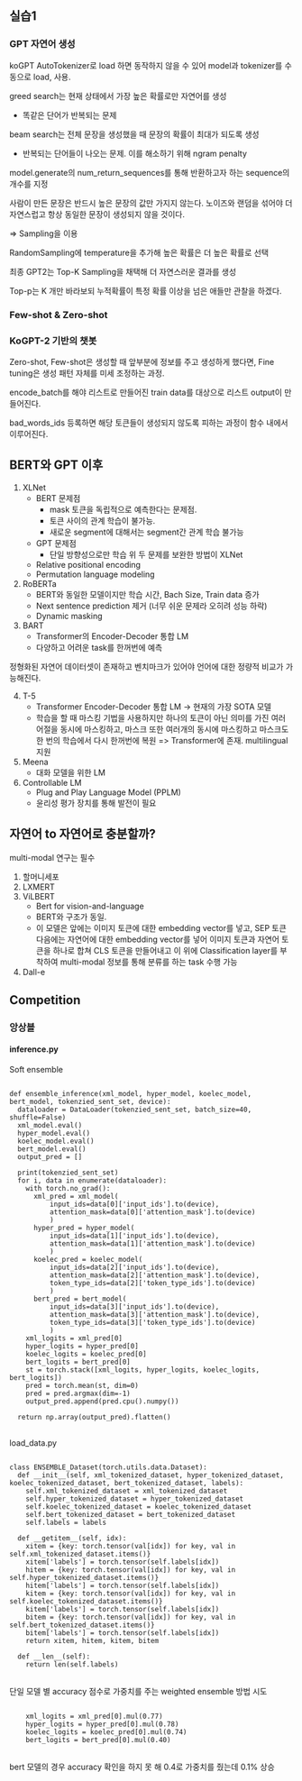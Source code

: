 ## 실습1
### GPT 자연어 생성
koGPT AutoTokenizer로 load 하면 동작하지 않을 수 있어 model과 tokenizer를 수동으로 load, 사용.
 
greed search는 현재 상태에서 가장 높은 확률로만 자연어를 생성
- 똑같은 단어가 반복되는 문제

beam search는 전체 문장을 생성했을 때 문장의 확률이 최대가 되도록 생성
- 반복되는 단어들이 나오는 문제. 이를 해소하기 위해 ngram penalty

model.generate의 num_return_sequences를 통해 반환하고자 하는 sequence의 개수를 지정

사람이 만든 문장은 반드시 높은 문장의 값만 가지지 않는다. 노이즈와 랜덤을 섞어야 더 자연스럽고 항상 동일한 문장이 생성되지 않을 것이다.

=> Sampling을 이용

RandomSampling에 temperature을 추가해 높은 확률은 더 높은 확률로 선택

최종 GPT2는 Top-K Sampling을 채택해 더 자연스러운 결과를 생성

Top-p는 K 개만 바라보되 누적확률이 특정 확률 이상을 넘은 애들만 관찰을 하겠다.

### Few-shot & Zero-shot

### KoGPT-2 기반의 챗봇
Zero-shot, Few-shot은 생성할 때 앞부분에 정보를 주고 생성하게 했다면, Fine tuning은 생성 패턴 자체를 미세 조정하는 과정.

encode_batch를 해야 리스트로 만들어진 train data를 대상으로 리스트 output이 만들어진다.

bad_words_ids 등록하면 해당 토큰들이 생성되지 않도록 피하는 과정이 함수 내에서 이루어진다.

## BERT와 GPT 이후
1. XLNet
    - BERT 문제점
        + mask 토큰을 독립적으로 예측한다는 문제점.   
        + 토큰 사이의 관계 학습이 불가능. 
        + 새로운 segment에 대해서는 segment간 관계 학습 불가능
    - GPT 문제점
        + 단일 방향성으로만 학습
    위 두 문제를 보완한 방법이 XLNet
    - Relative positional encoding
    - Permutation language modeling
2. RoBERTa
    - BERT와 동일한 모델이지만 학습 시간, Bach Size, Train data 증가
    - Next sentence prediction 제거 (너무 쉬운 문제라 오히려 성능 하락)
    - Dynamic masking
3. BART
    - Transformer의 Encoder-Decoder 통합 LM
    - 다양하고 어려운 task를 한꺼번에 예측

정형화된 자연어 데이터셋이 존재하고 벤치마크가 있어야 언어에 대한 정량적 비교가 가능해진다.

4. T-5
    - Transformer Encoder-Decoder 통합 LM -> 현재의 가장 SOTA 모델
    - 학습을 할 때 마스킹 기법을 사용하지만 하나의 토큰이 아닌 의미를 가진 여러 어절을 동시에 마스킹하고, 마스크 또한 여러개의 동시에 마스킹하고 마스크도 한 번의 학습에서 다시 한꺼번에 복원
=> Transformer에 존재. multilingual 지원
5. Meena
    - 대화 모델을 위한 LM
6. Controllable LM
    - Plug and Play Language Model (PPLM)
    - 윤리성 평가 장치를 통해 발전이 필요

## 자연어 to 자연어로 충분할까?
multi-modal 연구는 필수
1. 할머니세포
2. LXMERT
3. ViLBERT
    - Bert for vision-and-language
    - BERT와 구조가 동일.
    - 이 모델은 앞에는 이미지 토큰에 대한 embedding vector를 넣고, SEP 토큰 다음에는 자연어에 대한 embedding vector를 넣어 이미지 토큰과 자연어 토큰을 하나로 합쳐 CLS 토큰을 만들어내고 이 위에 Classification layer를 부착하여 multi-modal 정보를 통해 분류를 하는 task 수행 가능
4. Dall-e

## Competition
### 앙상블
#### inference.py
Soft ensemble
<pre>
<code>
def ensemble_inference(xml_model, hyper_model, koelec_model, bert_model, tokenzied_sent_set, device):
  dataloader = DataLoader(tokenzied_sent_set, batch_size=40, shuffle=False)
  xml_model.eval()
  hyper_model.eval()
  koelec_model.eval()
  bert_model.eval()
  output_pred = []
  
  print(tokenzied_sent_set)
  for i, data in enumerate(dataloader):
    with torch.no_grad():
      xml_pred = xml_model(
          input_ids=data[0]['input_ids'].to(device),
          attention_mask=data[0]['attention_mask'].to(device)
          )
      hyper_pred = hyper_model(
          input_ids=data[1]['input_ids'].to(device),
          attention_mask=data[1]['attention_mask'].to(device)
          )
      koelec_pred = koelec_model(
          input_ids=data[2]['input_ids'].to(device),
          attention_mask=data[2]['attention_mask'].to(device),
          token_type_ids=data[2]['token_type_ids'].to(device)
          )
      bert_pred = bert_model(
          input_ids=data[3]['input_ids'].to(device),
          attention_mask=data[3]['attention_mask'].to(device),
          token_type_ids=data[3]['token_type_ids'].to(device)
          )
    xml_logits = xml_pred[0]
    hyper_logits = hyper_pred[0]
    koelec_logits = koelec_pred[0]
    bert_logits = bert_pred[0]
    st = torch.stack([xml_logits, hyper_logits, koelec_logits, bert_logits])
    pred = torch.mean(st, dim=0)
    pred = pred.argmax(dim=-1)
    output_pred.append(pred.cpu().numpy())
  
  return np.array(output_pred).flatten()
</code>
</pre>

load_data.py
<pre>
<code>
class ENSEMBLE_Dataset(torch.utils.data.Dataset):
  def __init__(self, xml_tokenized_dataset, hyper_tokenized_dataset, koelec_tokenized_dataset, bert_tokenized_dataset, labels):
    self.xml_tokenized_dataset = xml_tokenized_dataset
    self.hyper_tokenized_dataset = hyper_tokenized_dataset
    self.koelec_tokenized_dataset = koelec_tokenized_dataset
    self.bert_tokenized_dataset = bert_tokenized_dataset
    self.labels = labels

  def __getitem__(self, idx):
    xitem = {key: torch.tensor(val[idx]) for key, val in self.xml_tokenized_dataset.items()}
    xitem['labels'] = torch.tensor(self.labels[idx])
    hitem = {key: torch.tensor(val[idx]) for key, val in self.hyper_tokenized_dataset.items()}
    hitem['labels'] = torch.tensor(self.labels[idx])
    kitem = {key: torch.tensor(val[idx]) for key, val in self.koelec_tokenized_dataset.items()}
    kitem['labels'] = torch.tensor(self.labels[idx])
    bitem = {key: torch.tensor(val[idx]) for key, val in self.bert_tokenized_dataset.items()}
    bitem['labels'] = torch.tensor(self.labels[idx])
    return xitem, hitem, kitem, bitem

  def __len__(self):
    return len(self.labels)
</code>
</pre>
단일 모델 별 accuracy 점수로 가중치를 주는 weighted ensemble 방법 시도
<pre>
<code>
    xml_logits = xml_pred[0].mul(0.77)
    hyper_logits = hyper_pred[0].mul(0.78)
    koelec_logits = koelec_pred[0].mul(0.74)
    bert_logits = bert_pred[0].mul(0.40)
</code>
</pre>

bert 모델의 경우 accuracy 확인을 하지 못 해 0.4로 가중치를 줬는데 0.1% 상승
